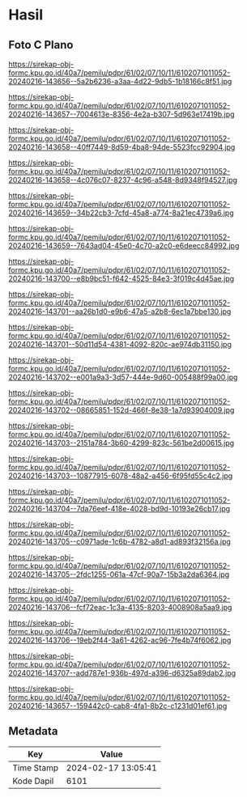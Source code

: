 # Hasil

## Foto C Plano

https://sirekap-obj-formc.kpu.go.id/40a7/pemilu/pdpr/61/02/07/10/11/6102071011052-20240216-143656--5a2b6236-a3aa-4d22-9db5-1b18166c8f51.jpg

https://sirekap-obj-formc.kpu.go.id/40a7/pemilu/pdpr/61/02/07/10/11/6102071011052-20240216-143657--7004613e-8356-4e2a-b307-5d963e17419b.jpg

https://sirekap-obj-formc.kpu.go.id/40a7/pemilu/pdpr/61/02/07/10/11/6102071011052-20240216-143658--40ff7449-8d59-4ba8-94de-5523fcc92904.jpg

https://sirekap-obj-formc.kpu.go.id/40a7/pemilu/pdpr/61/02/07/10/11/6102071011052-20240216-143658--4c076c07-8237-4c96-a548-8d9348f94527.jpg

https://sirekap-obj-formc.kpu.go.id/40a7/pemilu/pdpr/61/02/07/10/11/6102071011052-20240216-143659--34b22cb3-7cfd-45a8-a774-8a21ec4739a6.jpg

https://sirekap-obj-formc.kpu.go.id/40a7/pemilu/pdpr/61/02/07/10/11/6102071011052-20240216-143659--7643ad04-45e0-4c70-a2c0-e6deecc84992.jpg

https://sirekap-obj-formc.kpu.go.id/40a7/pemilu/pdpr/61/02/07/10/11/6102071011052-20240216-143700--e8b9bc51-f642-4525-84e3-3f019c4d45ae.jpg

https://sirekap-obj-formc.kpu.go.id/40a7/pemilu/pdpr/61/02/07/10/11/6102071011052-20240216-143701--aa26b1d0-e9b6-47a5-a2b8-6ec1a7bbe130.jpg

https://sirekap-obj-formc.kpu.go.id/40a7/pemilu/pdpr/61/02/07/10/11/6102071011052-20240216-143701--50d11d54-4381-4092-820c-ae974db31150.jpg

https://sirekap-obj-formc.kpu.go.id/40a7/pemilu/pdpr/61/02/07/10/11/6102071011052-20240216-143702--e001a9a3-3d57-444e-9d60-005488f99a00.jpg

https://sirekap-obj-formc.kpu.go.id/40a7/pemilu/pdpr/61/02/07/10/11/6102071011052-20240216-143702--08665851-152d-466f-8e38-1a7d93904009.jpg

https://sirekap-obj-formc.kpu.go.id/40a7/pemilu/pdpr/61/02/07/10/11/6102071011052-20240216-143703--2151a784-3b60-4299-823c-561be2d00615.jpg

https://sirekap-obj-formc.kpu.go.id/40a7/pemilu/pdpr/61/02/07/10/11/6102071011052-20240216-143703--10877915-6078-48a2-a456-6f95fd55c4c2.jpg

https://sirekap-obj-formc.kpu.go.id/40a7/pemilu/pdpr/61/02/07/10/11/6102071011052-20240216-143704--7da76eef-418e-4028-bd9d-10193e26cb17.jpg

https://sirekap-obj-formc.kpu.go.id/40a7/pemilu/pdpr/61/02/07/10/11/6102071011052-20240216-143705--c0971ade-1c6b-4782-a8d1-ad893f32156a.jpg

https://sirekap-obj-formc.kpu.go.id/40a7/pemilu/pdpr/61/02/07/10/11/6102071011052-20240216-143705--2fdc1255-061a-47cf-90a7-15b3a2da6364.jpg

https://sirekap-obj-formc.kpu.go.id/40a7/pemilu/pdpr/61/02/07/10/11/6102071011052-20240216-143706--fcf72eac-1c3a-4135-8203-4008908a5aa9.jpg

https://sirekap-obj-formc.kpu.go.id/40a7/pemilu/pdpr/61/02/07/10/11/6102071011052-20240216-143706--19eb2f44-3a61-4262-ac96-7fe4b74f6062.jpg

https://sirekap-obj-formc.kpu.go.id/40a7/pemilu/pdpr/61/02/07/10/11/6102071011052-20240216-143707--add787e1-936b-497d-a396-d6325a89dab2.jpg

https://sirekap-obj-formc.kpu.go.id/40a7/pemilu/pdpr/61/02/07/10/11/6102071011052-20240216-143657--159442c0-cab8-4fa1-8b2c-c1231d01ef61.jpg


## Metadata

| Key        | Value               |
| ---------- | ------------------- |
| Time Stamp | 2024-02-17 13:05:41 |
| Kode Dapil | 6101                |



